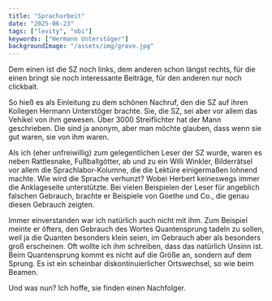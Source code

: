 ```yaml
---
title: "Spracharbeit"
date: "2025-06-23"
tags: ["levity", "obi"]
keywords: ["Hermann Unterstöger"]
backgroundImage: "/assets/img/grave.jpg"
---
```

Dem einen ist die SZ noch links, dem anderen schon längst rechts, für die einen bringt sie noch interessante Beiträge, für den anderen nur noch clickbait.

So hieß es als Einleitung zu dem schönen Nachruf, den die SZ auf ihren Kollegen Hermann Unterstöger brachte. Sie, die SZ, sei aber vor allem das Vehikel von ihm gewesen. Über 3000 Streiflichter hat der Mann geschrieben. Die sind ja anonym, aber man möchte glauben, dass wenn sie gut waren, sie von ihm waren.

Als ich (eher unfreiwillig) zum gelegentlichen Leser der SZ wurde, waren es neben Rattlesnake, Fußballgötter, ab und zu ein Willi Winkler, Bilderrätsel vor allem die Sprachlabor-Kolumne, die die Lektüre einigermaßen lohnend machte. Wie wird die Sprache verhunzt? Wobei Herbert keineswegs immer die Anklageseite unterstützte. Bei vielen Beispielen der Leser für angeblich falschen Gebrauch, brachte er Beispiele von Goethe und Co., die genau diesen Gebrauch zeigten.

Immer einverstanden war ich natürlich auch nicht mit ihm. Zum Beispiel meinte er öfters, den Gebrauch des Wortes Quantensprung tadeln zu sollen, weil ja die Quanten besonders klein seien, im Gebrauch aber als besonders groß erscheinen. Oft wollte ich ihm schreiben, dass das natürlich Unsinn ist. Beim Quantensprung kommt es nicht auf die Größe an, sondern auf dem Sprung. Es ist ein scheinbar diskontinuierlicher Ortswechsel, so wie beim Beamen.

Und was nun? Ich hoffe, sie finden einen Nachfolger.

